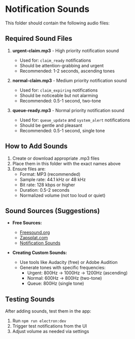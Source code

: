 # Notification Sounds

This folder should contain the following audio files:

## Required Sound Files

1. **urgent-claim.mp3** - High priority notification sound
   - Used for: `claim_ready` notifications
   - Should be attention-grabbing and urgent
   - Recommended: 1-2 seconds, ascending tones

2. **normal-claim.mp3** - Medium priority notification sound
   - Used for: `claim_expiring` notifications
   - Should be noticeable but not alarming
   - Recommended: 0.5-1 second, two-tone

3. **queue-ready.mp3** - Normal priority notification sound
   - Used for: `queue_update` and `system_alert` notifications
   - Should be gentle and pleasant
   - Recommended: 0.5-1 second, single tone

## How to Add Sounds

1. Create or download appropriate .mp3 files
2. Place them in this folder with the exact names above
3. Ensure files are:
   - Format: MP3 (recommended)
   - Sample rate: 44.1 kHz or 48 kHz
   - Bit rate: 128 kbps or higher
   - Duration: 0.5-2 seconds
   - Normalized volume (not too loud or quiet)

## Sound Sources (Suggestions)

- **Free Sources:**
  - [Freesound.org](https://freesound.org/)
  - [Zapsplat.com](https://www.zapsplat.com/)
  - [Notification Sounds](https://notificationsounds.com/)

- **Creating Custom Sounds:**
  - Use tools like Audacity (free) or Adobe Audition
  - Generate tones with specific frequencies:
    - Urgent: 800Hz → 1000Hz → 1200Hz (ascending)
    - Normal: 600Hz → 800Hz (two-tone)
    - Queue: 800Hz (single tone)

## Testing Sounds

After adding sounds, test them in the app:
1. Run `npm run electron:dev`
2. Trigger test notifications from the UI
3. Adjust volume as needed via settings

